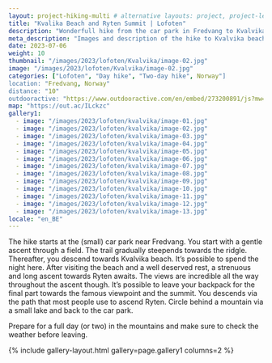 ```yaml
---
layout: project-hiking-multi # alternative layouts: project, project-left, project-right, project-top
title: "Kvalika Beach and Ryten Summit | Lofoten"
description: "Wonderfull hike from the car park in Fredvang to Kvalvika beach, up to the summit of Ryten and back."
meta_description: "Images and description of the hike to Kvalvika beach and the summit of Ryten on the Lofoten islands in Norway."
date: 2023-07-06
weight: 10
thumbnail: "/images/2023/lofoten/Kvalvika/image-02.jpg"
image: "/images/2023/lofoten/Kvalvika/image-02.jpg"
categories: ["Lofoten", "Day hike", "Two-day hike", Norway"]
location: "Fredvang, Norway"
distance: "10"
outdooractive: "https://www.outdooractive.com/en/embed/273200891/js?mw=false&usr=4imcb1&key=USR-LKA30EGO-EMWGMIS4-4OSSTG7J'"
map: "https://out.ac/ILckzc"
gallery1:
  - image: "/images/2023/lofoten/kvalvika/image-01.jpg"
  - image: "/images/2023/lofoten/kvalvika/image-02.jpg"
  - image: "/images/2023/lofoten/kvalvika/image-03.jpg"
  - image: "/images/2023/lofoten/kvalvika/image-04.jpg"
  - image: "/images/2023/lofoten/kvalvika/image-05.jpg"
  - image: "/images/2023/lofoten/kvalvika/image-06.jpg"
  - image: "/images/2023/lofoten/kvalvika/image-07.jpg"
  - image: "/images/2023/lofoten/kvalvika/image-08.jpg"
  - image: "/images/2023/lofoten/kvalvika/image-09.jpg"
  - image: "/images/2023/lofoten/kvalvika/image-10.jpg"
  - image: "/images/2023/lofoten/kvalvika/image-11.jpg"
  - image: "/images/2023/lofoten/kvalvika/image-12.jpg"
  - image: "/images/2023/lofoten/kvalvika/image-13.jpg"
locale: "en_BE"
---
```

The hike starts at the (small) car park near Fredvang. You start with a gentle ascent through a field. The trail gradually steepends towards the ridgle. Thereafter, you descend towards Kvalvika beach. It’s possible to spend the night here. After visiting the beach and a well deserved rest, a strenuous and long ascent towards Ryten awaits. The views are incredible all the way throughout the ascent though. It’s possible to leave your backpack for the final part towards the famous viewpoint and the summit. You descends via the path that most people use to ascend Ryten. Circle behind a mountain via a small lake and back to the car park.

Prepare for a full day (or two) in the mountains and make sure to check the weather before leaving.

{% include gallery-layout.html gallery=page.gallery1 columns=2 %}
